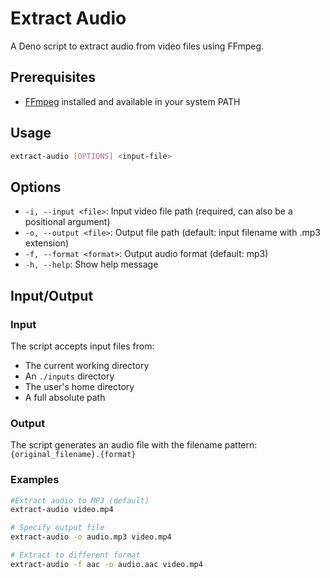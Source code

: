 # Extract Audio

A Deno script to extract audio from video files using FFmpeg.

## Prerequisites

- [FFmpeg](https://ffmpeg.org/) installed and available in your system PATH

## Usage

```bash
extract-audio [OPTIONS] <input-file>
```

## Options

- `-i, --input <file>`: Input video file path (required, can also be a positional argument)
- `-o, --output <file>`: Output file path (default: input filename with .mp3 extension)
- `-f, --format <format>`: Output audio format (default: mp3)
- `-h, --help`: Show help message

## Input/Output

### Input

The script accepts input files from:

- The current working directory
- An `./inputs` directory
- The user's home directory
- A full absolute path

### Output

The script generates an audio file with the filename pattern: `{original_filename}.{format}`

### Examples

```bash
#Extract audio to MP3 (default)
extract-audio video.mp4
```

```bash
# Specify output file
extract-audio -o audio.mp3 video.mp4
```

```bash
# Extract to different format
extract-audio -f aac -o audio.aac video.mp4
```
